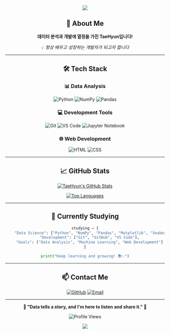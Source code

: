 <!-- 상단 헤더 -->
<div align="center">
  <img src="https://capsule-render.vercel.app/api?type=waving&color=gradient&customColorList=6,11,20&height=250&section=header&text=TaeHyun's%20GitHub&fontSize=90&fontAlignY=35&desc=Data%20Analyst%20|%20Developer&descAlignY=55&descAlign=50&fontColor=ffffff"/>
</div> 



<div align="center">

## 👋 About Me

</div>
<div align="center">
  
**데이터 분석과 개발에 열정을 가진 TaeHyun입니다!**

💡 *항상 배우고 성장하는 개발자가 되고자 합니다*

</div>

---

<div align="center">

## 🛠️ Tech Stack

</div>

<div align="center">

### 📊 Data Analysis

</div>
<div align="center">
  
![Python](https://img.shields.io/badge/Python-3776AB?style=for-the-badge&logo=python&logoColor=white)
![NumPy](https://img.shields.io/badge/NumPy-013243?style=for-the-badge&logo=numpy&logoColor=white)
![Pandas](https://img.shields.io/badge/Pandas-150458?style=for-the-badge&logo=pandas&logoColor=white)

</div>

<div align="center">

### 💻 Development Tools

</div>
<div align="center">
  
![Git](https://img.shields.io/badge/Git-F05032?style=for-the-badge&logo=git&logoColor=white)
![VS Code](https://img.shields.io/badge/VS%20Code-007ACC?style=for-the-badge&logo=visual-studio-code&logoColor=white)
![Jupyter Notebook](https://img.shields.io/badge/Jupyter%20Notebook-F37626?style=for-the-badge&logo=jupyter&logoColor=white)

</div>

<div align="center">

### 🌐 Web Development

</div>
<div align="center">
  
![HTML](https://img.shields.io/badge/HTML-E34F26?style=for-the-badge&logo=html5&logoColor=white)
![CSS](https://img.shields.io/badge/CSS-1572B6?style=for-the-badge&logo=css3&logoColor=white)

</div>

---

<div align="center">

## 📈 GitHub Stats

</div>

<div align="center">
  
[![TaeHyun's GitHub Stats](https://github-readme-stats.vercel.app/api?username=taehyunan-99&show_icons=true&theme=gradient&hide_border=true&bg_color=0D1117&title_color=58a6ff&text_color=c9d1d9&icon_color=58a6ff)](https://github.com/taehyunan-99)

[![Top Languages](https://github-readme-stats.vercel.app/api/top-langs/?username=taehyunan-99&layout=compact&theme=gradient&hide_border=true&bg_color=0D1117&title_color=58a6ff&text_color=c9d1d9)](https://github.com/taehyunan-99)

</div>

---

<div align="center">

## 🌱 Currently Studying

</div>

<div align="center">
  
```python
studying = {
    "Data Science": ["Python", "NumPy", "Pandas", "Matplotlib", "Seaborn"],
    "Development": ["Git", "GitHub", "VS Code"],
    "Goals": ["Data Analysis", "Machine Learning", "Web Development"]
}

print("Keep learning and growing! 📚✨")
```

</div>

---

<div align="center">

## 📫 Contact Me

</div>

<div align="center">
  
[![GitHub](https://img.shields.io/badge/GitHub-181717?style=for-the-badge&logo=github&logoColor=white)](https://github.com/taehyunan-99)
[![Email](https://img.shields.io/badge/Email-D14836?style=for-the-badge&logo=gmail&logoColor=white)](mailto:your.email@example.com)

</div>

---

<div align="center">
  
**💫 "Data tells a story, and I'm here to listen and share it." 💫**

![Profile Views](https://komarev.com/ghpvc/?username=taehyunan-99&color=blueviolet&style=flat-square)

</div>

<!-- 하단 푸터 -->
<div align="center">
  <img src="https://capsule-render.vercel.app/api?type=waving&color=gradient&customColorList=6,11,20&height=100&section=footer"/>
</div>
